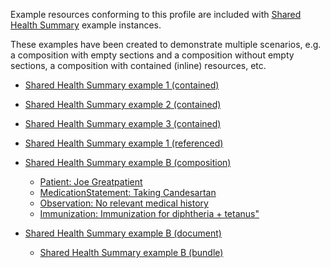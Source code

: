 Example resources conforming to this profile are included with [Shared Health Summary](StructureDefinition-composition-shs-1.html) example instances.

These examples have been created to demonstrate multiple scenarios, e.g. a composition with empty sections and a composition without empty sections, a composition with contained (inline) resources, etc. 

* [Shared Health Summary example 1 (contained)](Composition-a0da969a-7956-439b-b390-8de071a2df7c.html)

* [Shared Health Summary example 2 (contained)](Composition-bd06e981-ba86-4020-ba59-cd89f80e8712.html)

* [Shared Health Summary example 3 (contained)](Composition-c53c6c39-3e1a-4038-9ad5-25be8c54481f.html)

* [Shared Health Summary example 1 (referenced)](Composition-de5ef077b-cc0f-4c3d-a4cd-a35ceafff331.html)

* [Shared Health Summary example B (composition)](Composition-ff0gh111a-cc0f-4c3d-a4cd-a35ceafff999.html)
  * [Patient: Joe Greatpatient](Patient-cc246543-a0da-4ead-9ed6-5e064fea9ff7.html)
  * [MedicationStatement: Taking Candesartan](MedicationStatement-yh783f71-7736-4d10-89f7-fa1845e53987.html)
  * [Observation: No relevant medical history](Observation-ty65cc78-60b0-41cb-83d4-32521d3b9fa2.html)
  * [Immunization: Immunization for diphtheria + tetanus"](Immunization-hgi72daf-b5a6-4a05-9166-a4b7c23f08a1.html)

* [Shared Health Summary example B (document)](../../examples/bundle-gg0gh111a-cc0f-4c3d-a4cd-a35ceafff555-doc.html)
  * [Shared Health Summary example B (bundle)](Bundle-gg0gh111a-cc0f-4c3d-a4cd-a35ceafff555.html)
    